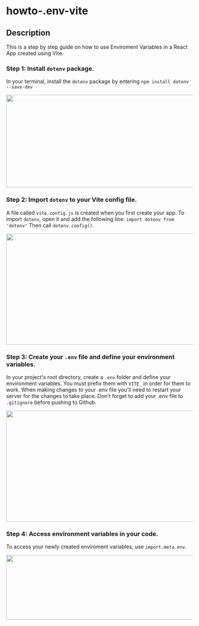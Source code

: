 # howto-.env-vite

## Description

This is a step by step guide on how to use Enviroment Variables in a React App created using Vite. 

### Step 1: Install ```dotenv``` package.

In your terminal, install the ```dotenv``` package by entering ```npm install dotenv --save-dev```

<img src='https://github.com/vinceoct/howto-.env-vite/blob/main/assets/install.png' width='700' height='250'>

### Step 2: Import ```dotenv``` to your Vite config file.

A file called ```vite.config.js``` is created when you first create your app. To import ```dotenv```, open it and add the following line:
```import dotenv from 'dotenv'```
Then call ```dotenv.config()```.

<img src='https://github.com/vinceoct/howto-.env-vite/blob/main/assets/viteconfigjs.png' width='700' height='300'>

### Step 3: Create your ```.env``` file and define your environment variables. 

In your project's root directory, create a ```.env``` folder and define your environment variables. You must prefix them with ```VITE_``` in order for them to work. When making changes to your .env file you'll need to restart your server for the changes to take place. Don't forget to add your .env file to ```.gitignore``` before pushing to Github.    

<img src='https://github.com/vinceoct/howto-.env-vite/blob/main/assets/dotenvvariable.png' width='700' height='300'>

### Step 4: Access environment variables in your code. 

To access your newly created enviroment variables, use ```import.meta.env```.

<img src='https://github.com/vinceoct/howto-.env-vite/blob/main/assets/importmeta.png' width='700' height='175'>


